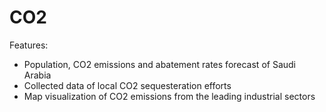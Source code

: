 # CO2

Features:
- Population, CO2 emissions and abatement rates forecast of Saudi Arabia
- Collected data of local CO2 sequesteration efforts
- Map visualization of CO2 emissions from the leading industrial sectors
